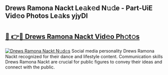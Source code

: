 ## Drews Ramona Nackt Le𝚊k𝚎d N𝚞𝚍e - Part-UiE Vid𝚎o Photos Le𝚊ks yjyDl

# <h2><a href="http://fb0k61.evod.top/?m=Drews+Ramona+Nackt">🔗 👉🔴 Drews Ramona Nackt Vid𝚎o Ph𝚘t𝚘s</a></h2>

[![Drews Ramona Nackt N𝚞d𝚎s](https://i.imgur.com/8V9OHl7.gif)](http://fb0k61.evod.top/?m=Drews+Ramona+Nackt)
Social media personality Drews Ramona Nackt recognized for their dance and lifestyle content. Communication skills Drews Ramona Nackt are crucial for public figures to convey their ideas and connect with the public. 
